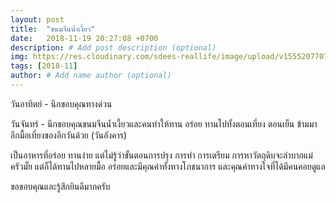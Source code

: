 ```yaml
---
layout: post
title:  "ขนมจีนน้ำเงี้ยว"
date:   2018-11-19 20:27:08 +0700
description: # Add post description (optional)
img: https://res.cloudinary.com/sdees-reallife/image/upload/v1555207707/Screenshot_from_2019-04-14_09-06-54.png # Add image post (optional)
tags: [2018-11]
author: # Add name author (optional)
---
```

วันอาทิตย์ - นึกขอบคุณทางด่วน

วันจันทร์ - นึกขอบคุณขนมจีนน้ำเงี้ยวและคนทำให้ทาน อร่อย ทานไปทั้งตอนเที่ยง ตอนเย็น ข้ามมาอีกมื้อเที่ยงของอีกวันด้วย (วันอังคาร)

เป็นอาหารที่อร่อย ทานง่าย แต่ไม่รู้ว่าขั้นตอนการปรุง การทำ การเตรียม การหาวัตถุดิบจะลำบากแม่ครัวมั๊ย แต่ก็ได้ทานไปหลายมื้อ อร่อยและมีคุณค่าทั้งทางโภชนาการ และคุณค่าทางใจที่ได้มีคนคอยดูแล

ขอขอบคุณและรู้สึกยินดีมากครับ
